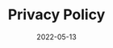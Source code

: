 ---
title: "Privacy Policy"
description: "Legal information about this website"
date: 2022-05-13
type: "legal"
url: "/data-privacy"
---